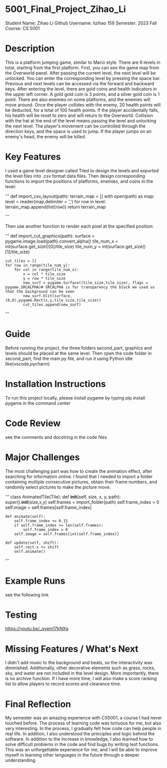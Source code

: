 # 5001_Final_Project_Zihao_Li

Student Name: Zihao Li
Github Username: lizihao 159
Semester: 2023 Fall
Course: CS 5001

# Description

This is a platform jumping game, similar to Mario style. There are 6 levels in total, starting from the first platform. First, you can see the game map from the Overworld panel. After passing the current level, the next level will be unlocked. You can enter the corresponding level by pressing the space bar. Previous and next levels can be accessed via the forward and backward keys. After entering the level, there are gold coins and health indicators in the upper left corner. A gold gold coin is 3 points, and a silver gold coin is 1 point. There are also enemies on some platforms, and the enemies will move around. Once the player collides with the enemy, 20 health points will be deducted, for a total of 100 health points. If the player accidentally falls, his health will be reset to zero and will return to the Overworld. Collision with the hat at the end of the level means passing the level and unlocking the next level. The player's movement can be controlled through the direction keys, and the space is used to jump. If the player jumps on an enemy's head, the enemy will be killed.

# Key Features

I used a game level designer called Tiled to design the levels and exported the level files into .csv format data files. Then design corresponding functions to import the positions of platforms, enemies, and coins in the level:

'''
def import_csv_layout(path):
    terrain_map = []
    with open(path) as map:
        level = reader(map,delimiter = ',')
        for row in level:
            terrain_map.append(list(row))
    return terrain_map

'''

Then use another function to render each pixel at the specified position:

'''
def import_cut_graphics(path):
    surface = pygame.image.load(path).convert_alpha()
    tile_num_x = int(surface.get_size()[0]/tile_size)
    tile_num_y = int(surface.get_size()[1]/tile_size)
    
    cut_tiles = []
    for row in range(tile_num_y):
        for col in range(tile_num_x):
            x = col * tile_size
            y = row * tile_size
            new_surf = pygame.Surface((tile_size,tile_size), flags = pygame.SRCALPHA)# SRCALPHA is for transparency the block we used so that the background can be seen
            new_surf.blit(surface,(0,0),pygame.Rect(x,y,tile_size,tile_size))
            cut_tiles.append(new_surf)
'''

# Guide

Before running the project, the three folders second_part, graphics and levels should be placed at the same level. Then open the code folder in second_part, find the main.py file, and run it using Python idle like(vscode,pycharm)

# Installation Instructions

To run this project locally, please install pygame by typing pip install pygame in the command center

# Code Review

see the comments and docstring in the code files

# Major Challenges

The most challenging part was how to create the animation effect, after searching for information online. I found that I needed to import a folder containing multiple consecutive pictures, obtain their frame numbers, and randomly select pictures to make the picture move.

'''
class AnimatedTile(Tile):
    def __init__(self, size, x, y, path):
        super().__init__(size,x,y)
        self.frames = import_folder(path)
        self.frame_index = 0
        self.image = self.frames[self.frame_index]
        
        
    def animate(self):
        self.frame_index += 0.15
        if self.frame_index >= len(self.frames):
            self.frame_index = 0
        self.image = self.frames[int(self.frame_index)]
        
    def update(self, shift):
        self.rect.x += shift
        self.animate()
'''

# Example Runs

see the following link

# Testing
https://youtu.be/_qvem17kNXg

# Missing Features / What's Next

I didn't add music to the background and beats, so the interactivity was diminished. Additionally, other decorative elements such as grass, rocks, sky, and water are not included in the level design. More importantly, there is no archive function. If I have more time, I will also make a score ranking list to allow players to record scores and clearance time.

# Final Reflection

My semester was an amazing experience with CS5001, a course I had never touched before. The process of learning code was tortuous for me, but also very interesting. In the process, I gradually felt how code can help people in real life. In addition, I also understood the principles and logic behind the software. In addition to the increase in knowledge, I also learned how to solve difficult problems in the code and find bugs by writing test functions. This was an unforgettable experience for me, and I will be able to improve myself in learning other languages in the future through a deeper understanding.




